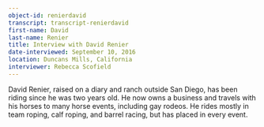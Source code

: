 ```yaml
---
object-id: renierdavid    
transcript: transcript-renierdavid  
first-name: David
last-name: Renier
title: Interview with David Renier
date-interviewed: September 10, 2016
location: Duncans Mills, California
interviewer: Rebecca Scofield
---
```


David Renier, raised on a diary and ranch outside San Diego, has been riding since he was two years old. He now owns a business and travels with his horses to many horse events, including gay rodeos. He rides mostly in team roping, calf roping, and barrel racing, but has placed in every event.  
